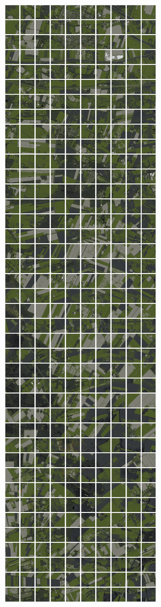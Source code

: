 <html>
<div>
<img src="https://github.com/HakkaTjakka/NL_TILE_MAP/blob/main/18/640/-1054/r.6400.-10540.png" height="44" width="44">
<img src="https://github.com/HakkaTjakka/NL_TILE_MAP/blob/main/18/640/-1054/r.6401.-10540.png" height="44" width="44">
<img src="https://github.com/HakkaTjakka/NL_TILE_MAP/blob/main/18/640/-1054/r.6402.-10540.png" height="44" width="44">
<img src="https://github.com/HakkaTjakka/NL_TILE_MAP/blob/main/18/640/-1054/r.6403.-10540.png" height="44" width="44">
<img src="https://github.com/HakkaTjakka/NL_TILE_MAP/blob/main/18/640/-1054/r.6404.-10540.png" height="44" width="44">
<img src="https://github.com/HakkaTjakka/NL_TILE_MAP/blob/main/18/640/-1054/r.6405.-10540.png" height="44" width="44">
<img src="https://github.com/HakkaTjakka/NL_TILE_MAP/blob/main/18/640/-1054/r.6406.-10540.png" height="44" width="44">
<img src="https://github.com/HakkaTjakka/NL_TILE_MAP/blob/main/18/640/-1054/r.6407.-10540.png" height="44" width="44">
<img src="https://github.com/HakkaTjakka/NL_TILE_MAP/blob/main/18/640/-1054/r.6408.-10540.png" height="44" width="44">
<img src="https://github.com/HakkaTjakka/NL_TILE_MAP/blob/main/18/640/-1054/r.6409.-10540.png" height="44" width="44">
<img src="https://github.com/HakkaTjakka/NL_TILE_MAP/blob/main/18/641/-1054/r.6410.-10540.png" height="44" width="44">
<img src="https://github.com/HakkaTjakka/NL_TILE_MAP/blob/main/18/641/-1054/r.6411.-10540.png" height="44" width="44">
<img src="https://github.com/HakkaTjakka/NL_TILE_MAP/blob/main/18/641/-1054/r.6412.-10540.png" height="44" width="44">
<img src="https://github.com/HakkaTjakka/NL_TILE_MAP/blob/main/18/641/-1054/r.6413.-10540.png" height="44" width="44">
<img src="https://github.com/HakkaTjakka/NL_TILE_MAP/blob/main/18/641/-1054/r.6414.-10540.png" height="44" width="44">
<img src="https://github.com/HakkaTjakka/NL_TILE_MAP/blob/main/18/641/-1054/r.6415.-10540.png" height="44" width="44">
<img src="https://github.com/HakkaTjakka/NL_TILE_MAP/blob/main/18/641/-1054/r.6416.-10540.png" height="44" width="44">
<img src="https://github.com/HakkaTjakka/NL_TILE_MAP/blob/main/18/641/-1054/r.6417.-10540.png" height="44" width="44">
<img src="https://github.com/HakkaTjakka/NL_TILE_MAP/blob/main/18/641/-1054/r.6418.-10540.png" height="44" width="44">
<img src="https://github.com/HakkaTjakka/NL_TILE_MAP/blob/main/18/641/-1054/r.6419.-10540.png" height="44" width="44">
<br>
<img src="https://github.com/HakkaTjakka/NL_TILE_MAP/blob/main/18/640/-1054/r.6400.-10539.png" height="44" width="44">
<img src="https://github.com/HakkaTjakka/NL_TILE_MAP/blob/main/18/640/-1054/r.6401.-10539.png" height="44" width="44">
<img src="https://github.com/HakkaTjakka/NL_TILE_MAP/blob/main/18/640/-1054/r.6402.-10539.png" height="44" width="44">
<img src="https://github.com/HakkaTjakka/NL_TILE_MAP/blob/main/18/640/-1054/r.6403.-10539.png" height="44" width="44">
<img src="https://github.com/HakkaTjakka/NL_TILE_MAP/blob/main/18/640/-1054/r.6404.-10539.png" height="44" width="44">
<img src="https://github.com/HakkaTjakka/NL_TILE_MAP/blob/main/18/640/-1054/r.6405.-10539.png" height="44" width="44">
<img src="https://github.com/HakkaTjakka/NL_TILE_MAP/blob/main/18/640/-1054/r.6406.-10539.png" height="44" width="44">
<img src="https://github.com/HakkaTjakka/NL_TILE_MAP/blob/main/18/640/-1054/r.6407.-10539.png" height="44" width="44">
<img src="https://github.com/HakkaTjakka/NL_TILE_MAP/blob/main/18/640/-1054/r.6408.-10539.png" height="44" width="44">
<img src="https://github.com/HakkaTjakka/NL_TILE_MAP/blob/main/18/640/-1054/r.6409.-10539.png" height="44" width="44">
<img src="https://github.com/HakkaTjakka/NL_TILE_MAP/blob/main/18/641/-1054/r.6410.-10539.png" height="44" width="44">
<img src="https://github.com/HakkaTjakka/NL_TILE_MAP/blob/main/18/641/-1054/r.6411.-10539.png" height="44" width="44">
<img src="https://github.com/HakkaTjakka/NL_TILE_MAP/blob/main/18/641/-1054/r.6412.-10539.png" height="44" width="44">
<img src="https://github.com/HakkaTjakka/NL_TILE_MAP/blob/main/18/641/-1054/r.6413.-10539.png" height="44" width="44">
<img src="https://github.com/HakkaTjakka/NL_TILE_MAP/blob/main/18/641/-1054/r.6414.-10539.png" height="44" width="44">
<img src="https://github.com/HakkaTjakka/NL_TILE_MAP/blob/main/18/641/-1054/r.6415.-10539.png" height="44" width="44">
<img src="https://github.com/HakkaTjakka/NL_TILE_MAP/blob/main/18/641/-1054/r.6416.-10539.png" height="44" width="44">
<img src="https://github.com/HakkaTjakka/NL_TILE_MAP/blob/main/18/641/-1054/r.6417.-10539.png" height="44" width="44">
<img src="https://github.com/HakkaTjakka/NL_TILE_MAP/blob/main/18/641/-1054/r.6418.-10539.png" height="44" width="44">
<img src="https://github.com/HakkaTjakka/NL_TILE_MAP/blob/main/18/641/-1054/r.6419.-10539.png" height="44" width="44">
<br>
<img src="https://github.com/HakkaTjakka/NL_TILE_MAP/blob/main/18/640/-1054/r.6400.-10538.png" height="44" width="44">
<img src="https://github.com/HakkaTjakka/NL_TILE_MAP/blob/main/18/640/-1054/r.6401.-10538.png" height="44" width="44">
<img src="https://github.com/HakkaTjakka/NL_TILE_MAP/blob/main/18/640/-1054/r.6402.-10538.png" height="44" width="44">
<img src="https://github.com/HakkaTjakka/NL_TILE_MAP/blob/main/18/640/-1054/r.6403.-10538.png" height="44" width="44">
<img src="https://github.com/HakkaTjakka/NL_TILE_MAP/blob/main/18/640/-1054/r.6404.-10538.png" height="44" width="44">
<img src="https://github.com/HakkaTjakka/NL_TILE_MAP/blob/main/18/640/-1054/r.6405.-10538.png" height="44" width="44">
<img src="https://github.com/HakkaTjakka/NL_TILE_MAP/blob/main/18/640/-1054/r.6406.-10538.png" height="44" width="44">
<img src="https://github.com/HakkaTjakka/NL_TILE_MAP/blob/main/18/640/-1054/r.6407.-10538.png" height="44" width="44">
<img src="https://github.com/HakkaTjakka/NL_TILE_MAP/blob/main/18/640/-1054/r.6408.-10538.png" height="44" width="44">
<img src="https://github.com/HakkaTjakka/NL_TILE_MAP/blob/main/18/640/-1054/r.6409.-10538.png" height="44" width="44">
<img src="https://github.com/HakkaTjakka/NL_TILE_MAP/blob/main/18/641/-1054/r.6410.-10538.png" height="44" width="44">
<img src="https://github.com/HakkaTjakka/NL_TILE_MAP/blob/main/18/641/-1054/r.6411.-10538.png" height="44" width="44">
<img src="https://github.com/HakkaTjakka/NL_TILE_MAP/blob/main/18/641/-1054/r.6412.-10538.png" height="44" width="44">
<img src="https://github.com/HakkaTjakka/NL_TILE_MAP/blob/main/18/641/-1054/r.6413.-10538.png" height="44" width="44">
<img src="https://github.com/HakkaTjakka/NL_TILE_MAP/blob/main/18/641/-1054/r.6414.-10538.png" height="44" width="44">
<img src="https://github.com/HakkaTjakka/NL_TILE_MAP/blob/main/18/641/-1054/r.6415.-10538.png" height="44" width="44">
<img src="https://github.com/HakkaTjakka/NL_TILE_MAP/blob/main/18/641/-1054/r.6416.-10538.png" height="44" width="44">
<img src="https://github.com/HakkaTjakka/NL_TILE_MAP/blob/main/18/641/-1054/r.6417.-10538.png" height="44" width="44">
<img src="https://github.com/HakkaTjakka/NL_TILE_MAP/blob/main/18/641/-1054/r.6418.-10538.png" height="44" width="44">
<img src="https://github.com/HakkaTjakka/NL_TILE_MAP/blob/main/18/641/-1054/r.6419.-10538.png" height="44" width="44">
<br>
<img src="https://github.com/HakkaTjakka/NL_TILE_MAP/blob/main/18/640/-1054/r.6400.-10537.png" height="44" width="44">
<img src="https://github.com/HakkaTjakka/NL_TILE_MAP/blob/main/18/640/-1054/r.6401.-10537.png" height="44" width="44">
<img src="https://github.com/HakkaTjakka/NL_TILE_MAP/blob/main/18/640/-1054/r.6402.-10537.png" height="44" width="44">
<img src="https://github.com/HakkaTjakka/NL_TILE_MAP/blob/main/18/640/-1054/r.6403.-10537.png" height="44" width="44">
<img src="https://github.com/HakkaTjakka/NL_TILE_MAP/blob/main/18/640/-1054/r.6404.-10537.png" height="44" width="44">
<img src="https://github.com/HakkaTjakka/NL_TILE_MAP/blob/main/18/640/-1054/r.6405.-10537.png" height="44" width="44">
<img src="https://github.com/HakkaTjakka/NL_TILE_MAP/blob/main/18/640/-1054/r.6406.-10537.png" height="44" width="44">
<img src="https://github.com/HakkaTjakka/NL_TILE_MAP/blob/main/18/640/-1054/r.6407.-10537.png" height="44" width="44">
<img src="https://github.com/HakkaTjakka/NL_TILE_MAP/blob/main/18/640/-1054/r.6408.-10537.png" height="44" width="44">
<img src="https://github.com/HakkaTjakka/NL_TILE_MAP/blob/main/18/640/-1054/r.6409.-10537.png" height="44" width="44">
<img src="https://github.com/HakkaTjakka/NL_TILE_MAP/blob/main/18/641/-1054/r.6410.-10537.png" height="44" width="44">
<img src="https://github.com/HakkaTjakka/NL_TILE_MAP/blob/main/18/641/-1054/r.6411.-10537.png" height="44" width="44">
<img src="https://github.com/HakkaTjakka/NL_TILE_MAP/blob/main/18/641/-1054/r.6412.-10537.png" height="44" width="44">
<img src="https://github.com/HakkaTjakka/NL_TILE_MAP/blob/main/18/641/-1054/r.6413.-10537.png" height="44" width="44">
<img src="https://github.com/HakkaTjakka/NL_TILE_MAP/blob/main/18/641/-1054/r.6414.-10537.png" height="44" width="44">
<img src="https://github.com/HakkaTjakka/NL_TILE_MAP/blob/main/18/641/-1054/r.6415.-10537.png" height="44" width="44">
<img src="https://github.com/HakkaTjakka/NL_TILE_MAP/blob/main/18/641/-1054/r.6416.-10537.png" height="44" width="44">
<img src="https://github.com/HakkaTjakka/NL_TILE_MAP/blob/main/18/641/-1054/r.6417.-10537.png" height="44" width="44">
<img src="https://github.com/HakkaTjakka/NL_TILE_MAP/blob/main/18/641/-1054/r.6418.-10537.png" height="44" width="44">
<img src="https://github.com/HakkaTjakka/NL_TILE_MAP/blob/main/18/641/-1054/r.6419.-10537.png" height="44" width="44">
<br>
<img src="https://github.com/HakkaTjakka/NL_TILE_MAP/blob/main/18/640/-1054/r.6400.-10536.png" height="44" width="44">
<img src="https://github.com/HakkaTjakka/NL_TILE_MAP/blob/main/18/640/-1054/r.6401.-10536.png" height="44" width="44">
<img src="https://github.com/HakkaTjakka/NL_TILE_MAP/blob/main/18/640/-1054/r.6402.-10536.png" height="44" width="44">
<img src="https://github.com/HakkaTjakka/NL_TILE_MAP/blob/main/18/640/-1054/r.6403.-10536.png" height="44" width="44">
<img src="https://github.com/HakkaTjakka/NL_TILE_MAP/blob/main/18/640/-1054/r.6404.-10536.png" height="44" width="44">
<img src="https://github.com/HakkaTjakka/NL_TILE_MAP/blob/main/18/640/-1054/r.6405.-10536.png" height="44" width="44">
<img src="https://github.com/HakkaTjakka/NL_TILE_MAP/blob/main/18/640/-1054/r.6406.-10536.png" height="44" width="44">
<img src="https://github.com/HakkaTjakka/NL_TILE_MAP/blob/main/18/640/-1054/r.6407.-10536.png" height="44" width="44">
<img src="https://github.com/HakkaTjakka/NL_TILE_MAP/blob/main/18/640/-1054/r.6408.-10536.png" height="44" width="44">
<img src="https://github.com/HakkaTjakka/NL_TILE_MAP/blob/main/18/640/-1054/r.6409.-10536.png" height="44" width="44">
<img src="https://github.com/HakkaTjakka/NL_TILE_MAP/blob/main/18/641/-1054/r.6410.-10536.png" height="44" width="44">
<img src="https://github.com/HakkaTjakka/NL_TILE_MAP/blob/main/18/641/-1054/r.6411.-10536.png" height="44" width="44">
<img src="https://github.com/HakkaTjakka/NL_TILE_MAP/blob/main/18/641/-1054/r.6412.-10536.png" height="44" width="44">
<img src="https://github.com/HakkaTjakka/NL_TILE_MAP/blob/main/18/641/-1054/r.6413.-10536.png" height="44" width="44">
<img src="https://github.com/HakkaTjakka/NL_TILE_MAP/blob/main/18/641/-1054/r.6414.-10536.png" height="44" width="44">
<img src="https://github.com/HakkaTjakka/NL_TILE_MAP/blob/main/18/641/-1054/r.6415.-10536.png" height="44" width="44">
<img src="https://github.com/HakkaTjakka/NL_TILE_MAP/blob/main/18/641/-1054/r.6416.-10536.png" height="44" width="44">
<img src="https://github.com/HakkaTjakka/NL_TILE_MAP/blob/main/18/641/-1054/r.6417.-10536.png" height="44" width="44">
<img src="https://github.com/HakkaTjakka/NL_TILE_MAP/blob/main/18/641/-1054/r.6418.-10536.png" height="44" width="44">
<img src="https://github.com/HakkaTjakka/NL_TILE_MAP/blob/main/18/641/-1054/r.6419.-10536.png" height="44" width="44">
<br>
<img src="https://github.com/HakkaTjakka/NL_TILE_MAP/blob/main/18/640/-1054/r.6400.-10535.png" height="44" width="44">
<img src="https://github.com/HakkaTjakka/NL_TILE_MAP/blob/main/18/640/-1054/r.6401.-10535.png" height="44" width="44">
<img src="https://github.com/HakkaTjakka/NL_TILE_MAP/blob/main/18/640/-1054/r.6402.-10535.png" height="44" width="44">
<img src="https://github.com/HakkaTjakka/NL_TILE_MAP/blob/main/18/640/-1054/r.6403.-10535.png" height="44" width="44">
<img src="https://github.com/HakkaTjakka/NL_TILE_MAP/blob/main/18/640/-1054/r.6404.-10535.png" height="44" width="44">
<img src="https://github.com/HakkaTjakka/NL_TILE_MAP/blob/main/18/640/-1054/r.6405.-10535.png" height="44" width="44">
<img src="https://github.com/HakkaTjakka/NL_TILE_MAP/blob/main/18/640/-1054/r.6406.-10535.png" height="44" width="44">
<img src="https://github.com/HakkaTjakka/NL_TILE_MAP/blob/main/18/640/-1054/r.6407.-10535.png" height="44" width="44">
<img src="https://github.com/HakkaTjakka/NL_TILE_MAP/blob/main/18/640/-1054/r.6408.-10535.png" height="44" width="44">
<img src="https://github.com/HakkaTjakka/NL_TILE_MAP/blob/main/18/640/-1054/r.6409.-10535.png" height="44" width="44">
<img src="https://github.com/HakkaTjakka/NL_TILE_MAP/blob/main/18/641/-1054/r.6410.-10535.png" height="44" width="44">
<img src="https://github.com/HakkaTjakka/NL_TILE_MAP/blob/main/18/641/-1054/r.6411.-10535.png" height="44" width="44">
<img src="https://github.com/HakkaTjakka/NL_TILE_MAP/blob/main/18/641/-1054/r.6412.-10535.png" height="44" width="44">
<img src="https://github.com/HakkaTjakka/NL_TILE_MAP/blob/main/18/641/-1054/r.6413.-10535.png" height="44" width="44">
<img src="https://github.com/HakkaTjakka/NL_TILE_MAP/blob/main/18/641/-1054/r.6414.-10535.png" height="44" width="44">
<img src="https://github.com/HakkaTjakka/NL_TILE_MAP/blob/main/18/641/-1054/r.6415.-10535.png" height="44" width="44">
<img src="https://github.com/HakkaTjakka/NL_TILE_MAP/blob/main/18/641/-1054/r.6416.-10535.png" height="44" width="44">
<img src="https://github.com/HakkaTjakka/NL_TILE_MAP/blob/main/18/641/-1054/r.6417.-10535.png" height="44" width="44">
<img src="https://github.com/HakkaTjakka/NL_TILE_MAP/blob/main/18/641/-1054/r.6418.-10535.png" height="44" width="44">
<img src="https://github.com/HakkaTjakka/NL_TILE_MAP/blob/main/18/641/-1054/r.6419.-10535.png" height="44" width="44">
<br>
<img src="https://github.com/HakkaTjakka/NL_TILE_MAP/blob/main/18/640/-1054/r.6400.-10534.png" height="44" width="44">
<img src="https://github.com/HakkaTjakka/NL_TILE_MAP/blob/main/18/640/-1054/r.6401.-10534.png" height="44" width="44">
<img src="https://github.com/HakkaTjakka/NL_TILE_MAP/blob/main/18/640/-1054/r.6402.-10534.png" height="44" width="44">
<img src="https://github.com/HakkaTjakka/NL_TILE_MAP/blob/main/18/640/-1054/r.6403.-10534.png" height="44" width="44">
<img src="https://github.com/HakkaTjakka/NL_TILE_MAP/blob/main/18/640/-1054/r.6404.-10534.png" height="44" width="44">
<img src="https://github.com/HakkaTjakka/NL_TILE_MAP/blob/main/18/640/-1054/r.6405.-10534.png" height="44" width="44">
<img src="https://github.com/HakkaTjakka/NL_TILE_MAP/blob/main/18/640/-1054/r.6406.-10534.png" height="44" width="44">
<img src="https://github.com/HakkaTjakka/NL_TILE_MAP/blob/main/18/640/-1054/r.6407.-10534.png" height="44" width="44">
<img src="https://github.com/HakkaTjakka/NL_TILE_MAP/blob/main/18/640/-1054/r.6408.-10534.png" height="44" width="44">
<img src="https://github.com/HakkaTjakka/NL_TILE_MAP/blob/main/18/640/-1054/r.6409.-10534.png" height="44" width="44">
<img src="https://github.com/HakkaTjakka/NL_TILE_MAP/blob/main/18/641/-1054/r.6410.-10534.png" height="44" width="44">
<img src="https://github.com/HakkaTjakka/NL_TILE_MAP/blob/main/18/641/-1054/r.6411.-10534.png" height="44" width="44">
<img src="https://github.com/HakkaTjakka/NL_TILE_MAP/blob/main/18/641/-1054/r.6412.-10534.png" height="44" width="44">
<img src="https://github.com/HakkaTjakka/NL_TILE_MAP/blob/main/18/641/-1054/r.6413.-10534.png" height="44" width="44">
<img src="https://github.com/HakkaTjakka/NL_TILE_MAP/blob/main/18/641/-1054/r.6414.-10534.png" height="44" width="44">
<img src="https://github.com/HakkaTjakka/NL_TILE_MAP/blob/main/18/641/-1054/r.6415.-10534.png" height="44" width="44">
<img src="https://github.com/HakkaTjakka/NL_TILE_MAP/blob/main/18/641/-1054/r.6416.-10534.png" height="44" width="44">
<img src="https://github.com/HakkaTjakka/NL_TILE_MAP/blob/main/18/641/-1054/r.6417.-10534.png" height="44" width="44">
<img src="https://github.com/HakkaTjakka/NL_TILE_MAP/blob/main/18/641/-1054/r.6418.-10534.png" height="44" width="44">
<img src="https://github.com/HakkaTjakka/NL_TILE_MAP/blob/main/18/641/-1054/r.6419.-10534.png" height="44" width="44">
<br>
<img src="https://github.com/HakkaTjakka/NL_TILE_MAP/blob/main/18/640/-1054/r.6400.-10533.png" height="44" width="44">
<img src="https://github.com/HakkaTjakka/NL_TILE_MAP/blob/main/18/640/-1054/r.6401.-10533.png" height="44" width="44">
<img src="https://github.com/HakkaTjakka/NL_TILE_MAP/blob/main/18/640/-1054/r.6402.-10533.png" height="44" width="44">
<img src="https://github.com/HakkaTjakka/NL_TILE_MAP/blob/main/18/640/-1054/r.6403.-10533.png" height="44" width="44">
<img src="https://github.com/HakkaTjakka/NL_TILE_MAP/blob/main/18/640/-1054/r.6404.-10533.png" height="44" width="44">
<img src="https://github.com/HakkaTjakka/NL_TILE_MAP/blob/main/18/640/-1054/r.6405.-10533.png" height="44" width="44">
<img src="https://github.com/HakkaTjakka/NL_TILE_MAP/blob/main/18/640/-1054/r.6406.-10533.png" height="44" width="44">
<img src="https://github.com/HakkaTjakka/NL_TILE_MAP/blob/main/18/640/-1054/r.6407.-10533.png" height="44" width="44">
<img src="https://github.com/HakkaTjakka/NL_TILE_MAP/blob/main/18/640/-1054/r.6408.-10533.png" height="44" width="44">
<img src="https://github.com/HakkaTjakka/NL_TILE_MAP/blob/main/18/640/-1054/r.6409.-10533.png" height="44" width="44">
<img src="https://github.com/HakkaTjakka/NL_TILE_MAP/blob/main/18/641/-1054/r.6410.-10533.png" height="44" width="44">
<img src="https://github.com/HakkaTjakka/NL_TILE_MAP/blob/main/18/641/-1054/r.6411.-10533.png" height="44" width="44">
<img src="https://github.com/HakkaTjakka/NL_TILE_MAP/blob/main/18/641/-1054/r.6412.-10533.png" height="44" width="44">
<img src="https://github.com/HakkaTjakka/NL_TILE_MAP/blob/main/18/641/-1054/r.6413.-10533.png" height="44" width="44">
<img src="https://github.com/HakkaTjakka/NL_TILE_MAP/blob/main/18/641/-1054/r.6414.-10533.png" height="44" width="44">
<img src="https://github.com/HakkaTjakka/NL_TILE_MAP/blob/main/18/641/-1054/r.6415.-10533.png" height="44" width="44">
<img src="https://github.com/HakkaTjakka/NL_TILE_MAP/blob/main/18/641/-1054/r.6416.-10533.png" height="44" width="44">
<img src="https://github.com/HakkaTjakka/NL_TILE_MAP/blob/main/18/641/-1054/r.6417.-10533.png" height="44" width="44">
<img src="https://github.com/HakkaTjakka/NL_TILE_MAP/blob/main/18/641/-1054/r.6418.-10533.png" height="44" width="44">
<img src="https://github.com/HakkaTjakka/NL_TILE_MAP/blob/main/18/641/-1054/r.6419.-10533.png" height="44" width="44">
<br>
<img src="https://github.com/HakkaTjakka/NL_TILE_MAP/blob/main/18/640/-1054/r.6400.-10532.png" height="44" width="44">
<img src="https://github.com/HakkaTjakka/NL_TILE_MAP/blob/main/18/640/-1054/r.6401.-10532.png" height="44" width="44">
<img src="https://github.com/HakkaTjakka/NL_TILE_MAP/blob/main/18/640/-1054/r.6402.-10532.png" height="44" width="44">
<img src="https://github.com/HakkaTjakka/NL_TILE_MAP/blob/main/18/640/-1054/r.6403.-10532.png" height="44" width="44">
<img src="https://github.com/HakkaTjakka/NL_TILE_MAP/blob/main/18/640/-1054/r.6404.-10532.png" height="44" width="44">
<img src="https://github.com/HakkaTjakka/NL_TILE_MAP/blob/main/18/640/-1054/r.6405.-10532.png" height="44" width="44">
<img src="https://github.com/HakkaTjakka/NL_TILE_MAP/blob/main/18/640/-1054/r.6406.-10532.png" height="44" width="44">
<img src="https://github.com/HakkaTjakka/NL_TILE_MAP/blob/main/18/640/-1054/r.6407.-10532.png" height="44" width="44">
<img src="https://github.com/HakkaTjakka/NL_TILE_MAP/blob/main/18/640/-1054/r.6408.-10532.png" height="44" width="44">
<img src="https://github.com/HakkaTjakka/NL_TILE_MAP/blob/main/18/640/-1054/r.6409.-10532.png" height="44" width="44">
<img src="https://github.com/HakkaTjakka/NL_TILE_MAP/blob/main/18/641/-1054/r.6410.-10532.png" height="44" width="44">
<img src="https://github.com/HakkaTjakka/NL_TILE_MAP/blob/main/18/641/-1054/r.6411.-10532.png" height="44" width="44">
<img src="https://github.com/HakkaTjakka/NL_TILE_MAP/blob/main/18/641/-1054/r.6412.-10532.png" height="44" width="44">
<img src="https://github.com/HakkaTjakka/NL_TILE_MAP/blob/main/18/641/-1054/r.6413.-10532.png" height="44" width="44">
<img src="https://github.com/HakkaTjakka/NL_TILE_MAP/blob/main/18/641/-1054/r.6414.-10532.png" height="44" width="44">
<img src="https://github.com/HakkaTjakka/NL_TILE_MAP/blob/main/18/641/-1054/r.6415.-10532.png" height="44" width="44">
<img src="https://github.com/HakkaTjakka/NL_TILE_MAP/blob/main/18/641/-1054/r.6416.-10532.png" height="44" width="44">
<img src="https://github.com/HakkaTjakka/NL_TILE_MAP/blob/main/18/641/-1054/r.6417.-10532.png" height="44" width="44">
<img src="https://github.com/HakkaTjakka/NL_TILE_MAP/blob/main/18/641/-1054/r.6418.-10532.png" height="44" width="44">
<img src="https://github.com/HakkaTjakka/NL_TILE_MAP/blob/main/18/641/-1054/r.6419.-10532.png" height="44" width="44">
<br>
<img src="https://github.com/HakkaTjakka/NL_TILE_MAP/blob/main/18/640/-1054/r.6400.-10531.png" height="44" width="44">
<img src="https://github.com/HakkaTjakka/NL_TILE_MAP/blob/main/18/640/-1054/r.6401.-10531.png" height="44" width="44">
<img src="https://github.com/HakkaTjakka/NL_TILE_MAP/blob/main/18/640/-1054/r.6402.-10531.png" height="44" width="44">
<img src="https://github.com/HakkaTjakka/NL_TILE_MAP/blob/main/18/640/-1054/r.6403.-10531.png" height="44" width="44">
<img src="https://github.com/HakkaTjakka/NL_TILE_MAP/blob/main/18/640/-1054/r.6404.-10531.png" height="44" width="44">
<img src="https://github.com/HakkaTjakka/NL_TILE_MAP/blob/main/18/640/-1054/r.6405.-10531.png" height="44" width="44">
<img src="https://github.com/HakkaTjakka/NL_TILE_MAP/blob/main/18/640/-1054/r.6406.-10531.png" height="44" width="44">
<img src="https://github.com/HakkaTjakka/NL_TILE_MAP/blob/main/18/640/-1054/r.6407.-10531.png" height="44" width="44">
<img src="https://github.com/HakkaTjakka/NL_TILE_MAP/blob/main/18/640/-1054/r.6408.-10531.png" height="44" width="44">
<img src="https://github.com/HakkaTjakka/NL_TILE_MAP/blob/main/18/640/-1054/r.6409.-10531.png" height="44" width="44">
<img src="https://github.com/HakkaTjakka/NL_TILE_MAP/blob/main/18/641/-1054/r.6410.-10531.png" height="44" width="44">
<img src="https://github.com/HakkaTjakka/NL_TILE_MAP/blob/main/18/641/-1054/r.6411.-10531.png" height="44" width="44">
<img src="https://github.com/HakkaTjakka/NL_TILE_MAP/blob/main/18/641/-1054/r.6412.-10531.png" height="44" width="44">
<img src="https://github.com/HakkaTjakka/NL_TILE_MAP/blob/main/18/641/-1054/r.6413.-10531.png" height="44" width="44">
<img src="https://github.com/HakkaTjakka/NL_TILE_MAP/blob/main/18/641/-1054/r.6414.-10531.png" height="44" width="44">
<img src="https://github.com/HakkaTjakka/NL_TILE_MAP/blob/main/18/641/-1054/r.6415.-10531.png" height="44" width="44">
<img src="https://github.com/HakkaTjakka/NL_TILE_MAP/blob/main/18/641/-1054/r.6416.-10531.png" height="44" width="44">
<img src="https://github.com/HakkaTjakka/NL_TILE_MAP/blob/main/18/641/-1054/r.6417.-10531.png" height="44" width="44">
<img src="https://github.com/HakkaTjakka/NL_TILE_MAP/blob/main/18/641/-1054/r.6418.-10531.png" height="44" width="44">
<img src="https://github.com/HakkaTjakka/NL_TILE_MAP/blob/main/18/641/-1054/r.6419.-10531.png" height="44" width="44">
<br>
<img src="https://github.com/HakkaTjakka/NL_TILE_MAP/blob/main/18/640/-1053/r.6400.-10530.png" height="44" width="44">
<img src="https://github.com/HakkaTjakka/NL_TILE_MAP/blob/main/18/640/-1053/r.6401.-10530.png" height="44" width="44">
<img src="https://github.com/HakkaTjakka/NL_TILE_MAP/blob/main/18/640/-1053/r.6402.-10530.png" height="44" width="44">
<img src="https://github.com/HakkaTjakka/NL_TILE_MAP/blob/main/18/640/-1053/r.6403.-10530.png" height="44" width="44">
<img src="https://github.com/HakkaTjakka/NL_TILE_MAP/blob/main/18/640/-1053/r.6404.-10530.png" height="44" width="44">
<img src="https://github.com/HakkaTjakka/NL_TILE_MAP/blob/main/18/640/-1053/r.6405.-10530.png" height="44" width="44">
<img src="https://github.com/HakkaTjakka/NL_TILE_MAP/blob/main/18/640/-1053/r.6406.-10530.png" height="44" width="44">
<img src="https://github.com/HakkaTjakka/NL_TILE_MAP/blob/main/18/640/-1053/r.6407.-10530.png" height="44" width="44">
<img src="https://github.com/HakkaTjakka/NL_TILE_MAP/blob/main/18/640/-1053/r.6408.-10530.png" height="44" width="44">
<img src="https://github.com/HakkaTjakka/NL_TILE_MAP/blob/main/18/640/-1053/r.6409.-10530.png" height="44" width="44">
<img src="https://github.com/HakkaTjakka/NL_TILE_MAP/blob/main/18/641/-1053/r.6410.-10530.png" height="44" width="44">
<img src="https://github.com/HakkaTjakka/NL_TILE_MAP/blob/main/18/641/-1053/r.6411.-10530.png" height="44" width="44">
<img src="https://github.com/HakkaTjakka/NL_TILE_MAP/blob/main/18/641/-1053/r.6412.-10530.png" height="44" width="44">
<img src="https://github.com/HakkaTjakka/NL_TILE_MAP/blob/main/18/641/-1053/r.6413.-10530.png" height="44" width="44">
<img src="https://github.com/HakkaTjakka/NL_TILE_MAP/blob/main/18/641/-1053/r.6414.-10530.png" height="44" width="44">
<img src="https://github.com/HakkaTjakka/NL_TILE_MAP/blob/main/18/641/-1053/r.6415.-10530.png" height="44" width="44">
<img src="https://github.com/HakkaTjakka/NL_TILE_MAP/blob/main/18/641/-1053/r.6416.-10530.png" height="44" width="44">
<img src="https://github.com/HakkaTjakka/NL_TILE_MAP/blob/main/18/641/-1053/r.6417.-10530.png" height="44" width="44">
<img src="https://github.com/HakkaTjakka/NL_TILE_MAP/blob/main/18/641/-1053/r.6418.-10530.png" height="44" width="44">
<img src="https://github.com/HakkaTjakka/NL_TILE_MAP/blob/main/18/641/-1053/r.6419.-10530.png" height="44" width="44">
<br>
<img src="https://github.com/HakkaTjakka/NL_TILE_MAP/blob/main/18/640/-1053/r.6400.-10529.png" height="44" width="44">
<img src="https://github.com/HakkaTjakka/NL_TILE_MAP/blob/main/18/640/-1053/r.6401.-10529.png" height="44" width="44">
<img src="https://github.com/HakkaTjakka/NL_TILE_MAP/blob/main/18/640/-1053/r.6402.-10529.png" height="44" width="44">
<img src="https://github.com/HakkaTjakka/NL_TILE_MAP/blob/main/18/640/-1053/r.6403.-10529.png" height="44" width="44">
<img src="https://github.com/HakkaTjakka/NL_TILE_MAP/blob/main/18/640/-1053/r.6404.-10529.png" height="44" width="44">
<img src="https://github.com/HakkaTjakka/NL_TILE_MAP/blob/main/18/640/-1053/r.6405.-10529.png" height="44" width="44">
<img src="https://github.com/HakkaTjakka/NL_TILE_MAP/blob/main/18/640/-1053/r.6406.-10529.png" height="44" width="44">
<img src="https://github.com/HakkaTjakka/NL_TILE_MAP/blob/main/18/640/-1053/r.6407.-10529.png" height="44" width="44">
<img src="https://github.com/HakkaTjakka/NL_TILE_MAP/blob/main/18/640/-1053/r.6408.-10529.png" height="44" width="44">
<img src="https://github.com/HakkaTjakka/NL_TILE_MAP/blob/main/18/640/-1053/r.6409.-10529.png" height="44" width="44">
<img src="https://github.com/HakkaTjakka/NL_TILE_MAP/blob/main/18/641/-1053/r.6410.-10529.png" height="44" width="44">
<img src="https://github.com/HakkaTjakka/NL_TILE_MAP/blob/main/18/641/-1053/r.6411.-10529.png" height="44" width="44">
<img src="https://github.com/HakkaTjakka/NL_TILE_MAP/blob/main/18/641/-1053/r.6412.-10529.png" height="44" width="44">
<img src="https://github.com/HakkaTjakka/NL_TILE_MAP/blob/main/18/641/-1053/r.6413.-10529.png" height="44" width="44">
<img src="https://github.com/HakkaTjakka/NL_TILE_MAP/blob/main/18/641/-1053/r.6414.-10529.png" height="44" width="44">
<img src="https://github.com/HakkaTjakka/NL_TILE_MAP/blob/main/18/641/-1053/r.6415.-10529.png" height="44" width="44">
<img src="https://github.com/HakkaTjakka/NL_TILE_MAP/blob/main/18/641/-1053/r.6416.-10529.png" height="44" width="44">
<img src="https://github.com/HakkaTjakka/NL_TILE_MAP/blob/main/18/641/-1053/r.6417.-10529.png" height="44" width="44">
<img src="https://github.com/HakkaTjakka/NL_TILE_MAP/blob/main/18/641/-1053/r.6418.-10529.png" height="44" width="44">
<img src="https://github.com/HakkaTjakka/NL_TILE_MAP/blob/main/18/641/-1053/r.6419.-10529.png" height="44" width="44">
<br>
<img src="https://github.com/HakkaTjakka/NL_TILE_MAP/blob/main/18/640/-1053/r.6400.-10528.png" height="44" width="44">
<img src="https://github.com/HakkaTjakka/NL_TILE_MAP/blob/main/18/640/-1053/r.6401.-10528.png" height="44" width="44">
<img src="https://github.com/HakkaTjakka/NL_TILE_MAP/blob/main/18/640/-1053/r.6402.-10528.png" height="44" width="44">
<img src="https://github.com/HakkaTjakka/NL_TILE_MAP/blob/main/18/640/-1053/r.6403.-10528.png" height="44" width="44">
<img src="https://github.com/HakkaTjakka/NL_TILE_MAP/blob/main/18/640/-1053/r.6404.-10528.png" height="44" width="44">
<img src="https://github.com/HakkaTjakka/NL_TILE_MAP/blob/main/18/640/-1053/r.6405.-10528.png" height="44" width="44">
<img src="https://github.com/HakkaTjakka/NL_TILE_MAP/blob/main/18/640/-1053/r.6406.-10528.png" height="44" width="44">
<img src="https://github.com/HakkaTjakka/NL_TILE_MAP/blob/main/18/640/-1053/r.6407.-10528.png" height="44" width="44">
<img src="https://github.com/HakkaTjakka/NL_TILE_MAP/blob/main/18/640/-1053/r.6408.-10528.png" height="44" width="44">
<img src="https://github.com/HakkaTjakka/NL_TILE_MAP/blob/main/18/640/-1053/r.6409.-10528.png" height="44" width="44">
<img src="https://github.com/HakkaTjakka/NL_TILE_MAP/blob/main/18/641/-1053/r.6410.-10528.png" height="44" width="44">
<img src="https://github.com/HakkaTjakka/NL_TILE_MAP/blob/main/18/641/-1053/r.6411.-10528.png" height="44" width="44">
<img src="https://github.com/HakkaTjakka/NL_TILE_MAP/blob/main/18/641/-1053/r.6412.-10528.png" height="44" width="44">
<img src="https://github.com/HakkaTjakka/NL_TILE_MAP/blob/main/18/641/-1053/r.6413.-10528.png" height="44" width="44">
<img src="https://github.com/HakkaTjakka/NL_TILE_MAP/blob/main/18/641/-1053/r.6414.-10528.png" height="44" width="44">
<img src="https://github.com/HakkaTjakka/NL_TILE_MAP/blob/main/18/641/-1053/r.6415.-10528.png" height="44" width="44">
<img src="https://github.com/HakkaTjakka/NL_TILE_MAP/blob/main/18/641/-1053/r.6416.-10528.png" height="44" width="44">
<img src="https://github.com/HakkaTjakka/NL_TILE_MAP/blob/main/18/641/-1053/r.6417.-10528.png" height="44" width="44">
<img src="https://github.com/HakkaTjakka/NL_TILE_MAP/blob/main/18/641/-1053/r.6418.-10528.png" height="44" width="44">
<img src="https://github.com/HakkaTjakka/NL_TILE_MAP/blob/main/18/641/-1053/r.6419.-10528.png" height="44" width="44">
<br>
<img src="https://github.com/HakkaTjakka/NL_TILE_MAP/blob/main/18/640/-1053/r.6400.-10527.png" height="44" width="44">
<img src="https://github.com/HakkaTjakka/NL_TILE_MAP/blob/main/18/640/-1053/r.6401.-10527.png" height="44" width="44">
<img src="https://github.com/HakkaTjakka/NL_TILE_MAP/blob/main/18/640/-1053/r.6402.-10527.png" height="44" width="44">
<img src="https://github.com/HakkaTjakka/NL_TILE_MAP/blob/main/18/640/-1053/r.6403.-10527.png" height="44" width="44">
<img src="https://github.com/HakkaTjakka/NL_TILE_MAP/blob/main/18/640/-1053/r.6404.-10527.png" height="44" width="44">
<img src="https://github.com/HakkaTjakka/NL_TILE_MAP/blob/main/18/640/-1053/r.6405.-10527.png" height="44" width="44">
<img src="https://github.com/HakkaTjakka/NL_TILE_MAP/blob/main/18/640/-1053/r.6406.-10527.png" height="44" width="44">
<img src="https://github.com/HakkaTjakka/NL_TILE_MAP/blob/main/18/640/-1053/r.6407.-10527.png" height="44" width="44">
<img src="https://github.com/HakkaTjakka/NL_TILE_MAP/blob/main/18/640/-1053/r.6408.-10527.png" height="44" width="44">
<img src="https://github.com/HakkaTjakka/NL_TILE_MAP/blob/main/18/640/-1053/r.6409.-10527.png" height="44" width="44">
<img src="https://github.com/HakkaTjakka/NL_TILE_MAP/blob/main/18/641/-1053/r.6410.-10527.png" height="44" width="44">
<img src="https://github.com/HakkaTjakka/NL_TILE_MAP/blob/main/18/641/-1053/r.6411.-10527.png" height="44" width="44">
<img src="https://github.com/HakkaTjakka/NL_TILE_MAP/blob/main/18/641/-1053/r.6412.-10527.png" height="44" width="44">
<img src="https://github.com/HakkaTjakka/NL_TILE_MAP/blob/main/18/641/-1053/r.6413.-10527.png" height="44" width="44">
<img src="https://github.com/HakkaTjakka/NL_TILE_MAP/blob/main/18/641/-1053/r.6414.-10527.png" height="44" width="44">
<img src="https://github.com/HakkaTjakka/NL_TILE_MAP/blob/main/18/641/-1053/r.6415.-10527.png" height="44" width="44">
<img src="https://github.com/HakkaTjakka/NL_TILE_MAP/blob/main/18/641/-1053/r.6416.-10527.png" height="44" width="44">
<img src="https://github.com/HakkaTjakka/NL_TILE_MAP/blob/main/18/641/-1053/r.6417.-10527.png" height="44" width="44">
<img src="https://github.com/HakkaTjakka/NL_TILE_MAP/blob/main/18/641/-1053/r.6418.-10527.png" height="44" width="44">
<img src="https://github.com/HakkaTjakka/NL_TILE_MAP/blob/main/18/641/-1053/r.6419.-10527.png" height="44" width="44">
<br>
<img src="https://github.com/HakkaTjakka/NL_TILE_MAP/blob/main/18/640/-1053/r.6400.-10526.png" height="44" width="44">
<img src="https://github.com/HakkaTjakka/NL_TILE_MAP/blob/main/18/640/-1053/r.6401.-10526.png" height="44" width="44">
<img src="https://github.com/HakkaTjakka/NL_TILE_MAP/blob/main/18/640/-1053/r.6402.-10526.png" height="44" width="44">
<img src="https://github.com/HakkaTjakka/NL_TILE_MAP/blob/main/18/640/-1053/r.6403.-10526.png" height="44" width="44">
<img src="https://github.com/HakkaTjakka/NL_TILE_MAP/blob/main/18/640/-1053/r.6404.-10526.png" height="44" width="44">
<img src="https://github.com/HakkaTjakka/NL_TILE_MAP/blob/main/18/640/-1053/r.6405.-10526.png" height="44" width="44">
<img src="https://github.com/HakkaTjakka/NL_TILE_MAP/blob/main/18/640/-1053/r.6406.-10526.png" height="44" width="44">
<img src="https://github.com/HakkaTjakka/NL_TILE_MAP/blob/main/18/640/-1053/r.6407.-10526.png" height="44" width="44">
<img src="https://github.com/HakkaTjakka/NL_TILE_MAP/blob/main/18/640/-1053/r.6408.-10526.png" height="44" width="44">
<img src="https://github.com/HakkaTjakka/NL_TILE_MAP/blob/main/18/640/-1053/r.6409.-10526.png" height="44" width="44">
<img src="https://github.com/HakkaTjakka/NL_TILE_MAP/blob/main/18/641/-1053/r.6410.-10526.png" height="44" width="44">
<img src="https://github.com/HakkaTjakka/NL_TILE_MAP/blob/main/18/641/-1053/r.6411.-10526.png" height="44" width="44">
<img src="https://github.com/HakkaTjakka/NL_TILE_MAP/blob/main/18/641/-1053/r.6412.-10526.png" height="44" width="44">
<img src="https://github.com/HakkaTjakka/NL_TILE_MAP/blob/main/18/641/-1053/r.6413.-10526.png" height="44" width="44">
<img src="https://github.com/HakkaTjakka/NL_TILE_MAP/blob/main/18/641/-1053/r.6414.-10526.png" height="44" width="44">
<img src="https://github.com/HakkaTjakka/NL_TILE_MAP/blob/main/18/641/-1053/r.6415.-10526.png" height="44" width="44">
<img src="https://github.com/HakkaTjakka/NL_TILE_MAP/blob/main/18/641/-1053/r.6416.-10526.png" height="44" width="44">
<img src="https://github.com/HakkaTjakka/NL_TILE_MAP/blob/main/18/641/-1053/r.6417.-10526.png" height="44" width="44">
<img src="https://github.com/HakkaTjakka/NL_TILE_MAP/blob/main/18/641/-1053/r.6418.-10526.png" height="44" width="44">
<img src="https://github.com/HakkaTjakka/NL_TILE_MAP/blob/main/18/641/-1053/r.6419.-10526.png" height="44" width="44">
<br>
<img src="https://github.com/HakkaTjakka/NL_TILE_MAP/blob/main/18/640/-1053/r.6400.-10525.png" height="44" width="44">
<img src="https://github.com/HakkaTjakka/NL_TILE_MAP/blob/main/18/640/-1053/r.6401.-10525.png" height="44" width="44">
<img src="https://github.com/HakkaTjakka/NL_TILE_MAP/blob/main/18/640/-1053/r.6402.-10525.png" height="44" width="44">
<img src="https://github.com/HakkaTjakka/NL_TILE_MAP/blob/main/18/640/-1053/r.6403.-10525.png" height="44" width="44">
<img src="https://github.com/HakkaTjakka/NL_TILE_MAP/blob/main/18/640/-1053/r.6404.-10525.png" height="44" width="44">
<img src="https://github.com/HakkaTjakka/NL_TILE_MAP/blob/main/18/640/-1053/r.6405.-10525.png" height="44" width="44">
<img src="https://github.com/HakkaTjakka/NL_TILE_MAP/blob/main/18/640/-1053/r.6406.-10525.png" height="44" width="44">
<img src="https://github.com/HakkaTjakka/NL_TILE_MAP/blob/main/18/640/-1053/r.6407.-10525.png" height="44" width="44">
<img src="https://github.com/HakkaTjakka/NL_TILE_MAP/blob/main/18/640/-1053/r.6408.-10525.png" height="44" width="44">
<img src="https://github.com/HakkaTjakka/NL_TILE_MAP/blob/main/18/640/-1053/r.6409.-10525.png" height="44" width="44">
<img src="https://github.com/HakkaTjakka/NL_TILE_MAP/blob/main/18/641/-1053/r.6410.-10525.png" height="44" width="44">
<img src="https://github.com/HakkaTjakka/NL_TILE_MAP/blob/main/18/641/-1053/r.6411.-10525.png" height="44" width="44">
<img src="https://github.com/HakkaTjakka/NL_TILE_MAP/blob/main/18/641/-1053/r.6412.-10525.png" height="44" width="44">
<img src="https://github.com/HakkaTjakka/NL_TILE_MAP/blob/main/18/641/-1053/r.6413.-10525.png" height="44" width="44">
<img src="https://github.com/HakkaTjakka/NL_TILE_MAP/blob/main/18/641/-1053/r.6414.-10525.png" height="44" width="44">
<img src="https://github.com/HakkaTjakka/NL_TILE_MAP/blob/main/18/641/-1053/r.6415.-10525.png" height="44" width="44">
<img src="https://github.com/HakkaTjakka/NL_TILE_MAP/blob/main/18/641/-1053/r.6416.-10525.png" height="44" width="44">
<img src="https://github.com/HakkaTjakka/NL_TILE_MAP/blob/main/18/641/-1053/r.6417.-10525.png" height="44" width="44">
<img src="https://github.com/HakkaTjakka/NL_TILE_MAP/blob/main/18/641/-1053/r.6418.-10525.png" height="44" width="44">
<img src="https://github.com/HakkaTjakka/NL_TILE_MAP/blob/main/18/641/-1053/r.6419.-10525.png" height="44" width="44">
<br>
<img src="https://github.com/HakkaTjakka/NL_TILE_MAP/blob/main/18/640/-1053/r.6400.-10524.png" height="44" width="44">
<img src="https://github.com/HakkaTjakka/NL_TILE_MAP/blob/main/18/640/-1053/r.6401.-10524.png" height="44" width="44">
<img src="https://github.com/HakkaTjakka/NL_TILE_MAP/blob/main/18/640/-1053/r.6402.-10524.png" height="44" width="44">
<img src="https://github.com/HakkaTjakka/NL_TILE_MAP/blob/main/18/640/-1053/r.6403.-10524.png" height="44" width="44">
<img src="https://github.com/HakkaTjakka/NL_TILE_MAP/blob/main/18/640/-1053/r.6404.-10524.png" height="44" width="44">
<img src="https://github.com/HakkaTjakka/NL_TILE_MAP/blob/main/18/640/-1053/r.6405.-10524.png" height="44" width="44">
<img src="https://github.com/HakkaTjakka/NL_TILE_MAP/blob/main/18/640/-1053/r.6406.-10524.png" height="44" width="44">
<img src="https://github.com/HakkaTjakka/NL_TILE_MAP/blob/main/18/640/-1053/r.6407.-10524.png" height="44" width="44">
<img src="https://github.com/HakkaTjakka/NL_TILE_MAP/blob/main/18/640/-1053/r.6408.-10524.png" height="44" width="44">
<img src="https://github.com/HakkaTjakka/NL_TILE_MAP/blob/main/18/640/-1053/r.6409.-10524.png" height="44" width="44">
<img src="https://github.com/HakkaTjakka/NL_TILE_MAP/blob/main/18/641/-1053/r.6410.-10524.png" height="44" width="44">
<img src="https://github.com/HakkaTjakka/NL_TILE_MAP/blob/main/18/641/-1053/r.6411.-10524.png" height="44" width="44">
<img src="https://github.com/HakkaTjakka/NL_TILE_MAP/blob/main/18/641/-1053/r.6412.-10524.png" height="44" width="44">
<img src="https://github.com/HakkaTjakka/NL_TILE_MAP/blob/main/18/641/-1053/r.6413.-10524.png" height="44" width="44">
<img src="https://github.com/HakkaTjakka/NL_TILE_MAP/blob/main/18/641/-1053/r.6414.-10524.png" height="44" width="44">
<img src="https://github.com/HakkaTjakka/NL_TILE_MAP/blob/main/18/641/-1053/r.6415.-10524.png" height="44" width="44">
<img src="https://github.com/HakkaTjakka/NL_TILE_MAP/blob/main/18/641/-1053/r.6416.-10524.png" height="44" width="44">
<img src="https://github.com/HakkaTjakka/NL_TILE_MAP/blob/main/18/641/-1053/r.6417.-10524.png" height="44" width="44">
<img src="https://github.com/HakkaTjakka/NL_TILE_MAP/blob/main/18/641/-1053/r.6418.-10524.png" height="44" width="44">
<img src="https://github.com/HakkaTjakka/NL_TILE_MAP/blob/main/18/641/-1053/r.6419.-10524.png" height="44" width="44">
<br>
<img src="https://github.com/HakkaTjakka/NL_TILE_MAP/blob/main/18/640/-1053/r.6400.-10523.png" height="44" width="44">
<img src="https://github.com/HakkaTjakka/NL_TILE_MAP/blob/main/18/640/-1053/r.6401.-10523.png" height="44" width="44">
<img src="https://github.com/HakkaTjakka/NL_TILE_MAP/blob/main/18/640/-1053/r.6402.-10523.png" height="44" width="44">
<img src="https://github.com/HakkaTjakka/NL_TILE_MAP/blob/main/18/640/-1053/r.6403.-10523.png" height="44" width="44">
<img src="https://github.com/HakkaTjakka/NL_TILE_MAP/blob/main/18/640/-1053/r.6404.-10523.png" height="44" width="44">
<img src="https://github.com/HakkaTjakka/NL_TILE_MAP/blob/main/18/640/-1053/r.6405.-10523.png" height="44" width="44">
<img src="https://github.com/HakkaTjakka/NL_TILE_MAP/blob/main/18/640/-1053/r.6406.-10523.png" height="44" width="44">
<img src="https://github.com/HakkaTjakka/NL_TILE_MAP/blob/main/18/640/-1053/r.6407.-10523.png" height="44" width="44">
<img src="https://github.com/HakkaTjakka/NL_TILE_MAP/blob/main/18/640/-1053/r.6408.-10523.png" height="44" width="44">
<img src="https://github.com/HakkaTjakka/NL_TILE_MAP/blob/main/18/640/-1053/r.6409.-10523.png" height="44" width="44">
<img src="https://github.com/HakkaTjakka/NL_TILE_MAP/blob/main/18/641/-1053/r.6410.-10523.png" height="44" width="44">
<img src="https://github.com/HakkaTjakka/NL_TILE_MAP/blob/main/18/641/-1053/r.6411.-10523.png" height="44" width="44">
<img src="https://github.com/HakkaTjakka/NL_TILE_MAP/blob/main/18/641/-1053/r.6412.-10523.png" height="44" width="44">
<img src="https://github.com/HakkaTjakka/NL_TILE_MAP/blob/main/18/641/-1053/r.6413.-10523.png" height="44" width="44">
<img src="https://github.com/HakkaTjakka/NL_TILE_MAP/blob/main/18/641/-1053/r.6414.-10523.png" height="44" width="44">
<img src="https://github.com/HakkaTjakka/NL_TILE_MAP/blob/main/18/641/-1053/r.6415.-10523.png" height="44" width="44">
<img src="https://github.com/HakkaTjakka/NL_TILE_MAP/blob/main/18/641/-1053/r.6416.-10523.png" height="44" width="44">
<img src="https://github.com/HakkaTjakka/NL_TILE_MAP/blob/main/18/641/-1053/r.6417.-10523.png" height="44" width="44">
<img src="https://github.com/HakkaTjakka/NL_TILE_MAP/blob/main/18/641/-1053/r.6418.-10523.png" height="44" width="44">
<img src="https://github.com/HakkaTjakka/NL_TILE_MAP/blob/main/18/641/-1053/r.6419.-10523.png" height="44" width="44">
<br>
<img src="https://github.com/HakkaTjakka/NL_TILE_MAP/blob/main/18/640/-1053/r.6400.-10522.png" height="44" width="44">
<img src="https://github.com/HakkaTjakka/NL_TILE_MAP/blob/main/18/640/-1053/r.6401.-10522.png" height="44" width="44">
<img src="https://github.com/HakkaTjakka/NL_TILE_MAP/blob/main/18/640/-1053/r.6402.-10522.png" height="44" width="44">
<img src="https://github.com/HakkaTjakka/NL_TILE_MAP/blob/main/18/640/-1053/r.6403.-10522.png" height="44" width="44">
<img src="https://github.com/HakkaTjakka/NL_TILE_MAP/blob/main/18/640/-1053/r.6404.-10522.png" height="44" width="44">
<img src="https://github.com/HakkaTjakka/NL_TILE_MAP/blob/main/18/640/-1053/r.6405.-10522.png" height="44" width="44">
<img src="https://github.com/HakkaTjakka/NL_TILE_MAP/blob/main/18/640/-1053/r.6406.-10522.png" height="44" width="44">
<img src="https://github.com/HakkaTjakka/NL_TILE_MAP/blob/main/18/640/-1053/r.6407.-10522.png" height="44" width="44">
<img src="https://github.com/HakkaTjakka/NL_TILE_MAP/blob/main/18/640/-1053/r.6408.-10522.png" height="44" width="44">
<img src="https://github.com/HakkaTjakka/NL_TILE_MAP/blob/main/18/640/-1053/r.6409.-10522.png" height="44" width="44">
<img src="https://github.com/HakkaTjakka/NL_TILE_MAP/blob/main/18/641/-1053/r.6410.-10522.png" height="44" width="44">
<img src="https://github.com/HakkaTjakka/NL_TILE_MAP/blob/main/18/641/-1053/r.6411.-10522.png" height="44" width="44">
<img src="https://github.com/HakkaTjakka/NL_TILE_MAP/blob/main/18/641/-1053/r.6412.-10522.png" height="44" width="44">
<img src="https://github.com/HakkaTjakka/NL_TILE_MAP/blob/main/18/641/-1053/r.6413.-10522.png" height="44" width="44">
<img src="https://github.com/HakkaTjakka/NL_TILE_MAP/blob/main/18/641/-1053/r.6414.-10522.png" height="44" width="44">
<img src="https://github.com/HakkaTjakka/NL_TILE_MAP/blob/main/18/641/-1053/r.6415.-10522.png" height="44" width="44">
<img src="https://github.com/HakkaTjakka/NL_TILE_MAP/blob/main/18/641/-1053/r.6416.-10522.png" height="44" width="44">
<img src="https://github.com/HakkaTjakka/NL_TILE_MAP/blob/main/18/641/-1053/r.6417.-10522.png" height="44" width="44">
<img src="https://github.com/HakkaTjakka/NL_TILE_MAP/blob/main/18/641/-1053/r.6418.-10522.png" height="44" width="44">
<img src="https://github.com/HakkaTjakka/NL_TILE_MAP/blob/main/18/641/-1053/r.6419.-10522.png" height="44" width="44">
<br>
<img src="https://github.com/HakkaTjakka/NL_TILE_MAP/blob/main/18/640/-1053/r.6400.-10521.png" height="44" width="44">
<img src="https://github.com/HakkaTjakka/NL_TILE_MAP/blob/main/18/640/-1053/r.6401.-10521.png" height="44" width="44">
<img src="https://github.com/HakkaTjakka/NL_TILE_MAP/blob/main/18/640/-1053/r.6402.-10521.png" height="44" width="44">
<img src="https://github.com/HakkaTjakka/NL_TILE_MAP/blob/main/18/640/-1053/r.6403.-10521.png" height="44" width="44">
<img src="https://github.com/HakkaTjakka/NL_TILE_MAP/blob/main/18/640/-1053/r.6404.-10521.png" height="44" width="44">
<img src="https://github.com/HakkaTjakka/NL_TILE_MAP/blob/main/18/640/-1053/r.6405.-10521.png" height="44" width="44">
<img src="https://github.com/HakkaTjakka/NL_TILE_MAP/blob/main/18/640/-1053/r.6406.-10521.png" height="44" width="44">
<img src="https://github.com/HakkaTjakka/NL_TILE_MAP/blob/main/18/640/-1053/r.6407.-10521.png" height="44" width="44">
<img src="https://github.com/HakkaTjakka/NL_TILE_MAP/blob/main/18/640/-1053/r.6408.-10521.png" height="44" width="44">
<img src="https://github.com/HakkaTjakka/NL_TILE_MAP/blob/main/18/640/-1053/r.6409.-10521.png" height="44" width="44">
<img src="https://github.com/HakkaTjakka/NL_TILE_MAP/blob/main/18/641/-1053/r.6410.-10521.png" height="44" width="44">
<img src="https://github.com/HakkaTjakka/NL_TILE_MAP/blob/main/18/641/-1053/r.6411.-10521.png" height="44" width="44">
<img src="https://github.com/HakkaTjakka/NL_TILE_MAP/blob/main/18/641/-1053/r.6412.-10521.png" height="44" width="44">
<img src="https://github.com/HakkaTjakka/NL_TILE_MAP/blob/main/18/641/-1053/r.6413.-10521.png" height="44" width="44">
<img src="https://github.com/HakkaTjakka/NL_TILE_MAP/blob/main/18/641/-1053/r.6414.-10521.png" height="44" width="44">
<img src="https://github.com/HakkaTjakka/NL_TILE_MAP/blob/main/18/641/-1053/r.6415.-10521.png" height="44" width="44">
<img src="https://github.com/HakkaTjakka/NL_TILE_MAP/blob/main/18/641/-1053/r.6416.-10521.png" height="44" width="44">
<img src="https://github.com/HakkaTjakka/NL_TILE_MAP/blob/main/18/641/-1053/r.6417.-10521.png" height="44" width="44">
<img src="https://github.com/HakkaTjakka/NL_TILE_MAP/blob/main/18/641/-1053/r.6418.-10521.png" height="44" width="44">
<img src="https://github.com/HakkaTjakka/NL_TILE_MAP/blob/main/18/641/-1053/r.6419.-10521.png" height="44" width="44">
<br>
</div>
</html>
